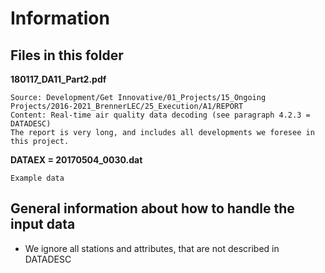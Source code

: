 # Information

## Files in this folder

**180117_DA11_Part2.pdf**
```
Source: Development/Get Innovative/01_Projects/15_Ongoing Projects/2016-2021_BrennerLEC/25_Execution/A1/REPORT
Content: Real-time air quality data decoding (see paragraph 4.2.3 = DATADESC)
The report is very long, and includes all developments we foresee in this project.
```

**DATAEX = 20170504_0030.dat**
```
Example data
```

## General information about how to handle the input data

- We ignore all stations and attributes, that are not described in DATADESC

